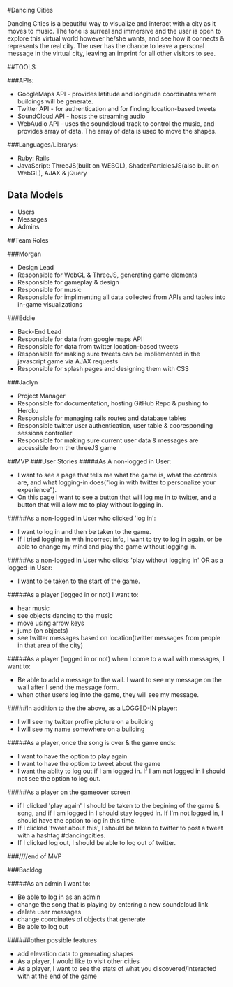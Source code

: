 #Dancing Cities

Dancing Cities is a beautiful way to visualize and interact with a city as it moves to music. The tone is surreal and immersive and the user is open to explore this virtual world however he/she wants, and see how it connects & represents the real city. The user has the chance to leave a personal message in the virtual city, leaving an imprint for all other visitors to see.


##TOOLS

###APIs:

- GoogleMaps API - provides latitude and longitude coordinates where buildings will be generate. 
- Twitter API - for authentication and for finding location-based tweets
- SoundCloud API - hosts the streaming audio
- WebAudio API - uses the soundcloud track to control the music, and provides array of data. The array of data is used to move the shapes.

###Languages/Librarys:
- Ruby: Rails
- JavaScript: ThreeJS(built on WEBGL), ShaderParticlesJS(also built on WebGL), AJAX & jQuery

## Data Models
- Users
- Messages
- Admins

##Team Roles

###Morgan

- Design Lead
- Responsible for WebGL & ThreeJS, generating game elements
- Responsible for gameplay & design
- Responsible for music
- Responsible for implimenting all data collected from APIs and tables into in-game visualizations

###Eddie

- Back-End Lead
- Responsible for data from google maps API
- Responsible for data from twitter location-based tweets
- Responsible for making sure tweets can be impliemented in the javascript game via AJAX requests
- Responsible for splash pages and designing them with CSS

###Jaclyn

- Project Manager
- Responsible for documentation, hosting GitHub Repo & pushing to Heroku
- Responsible for managing rails routes and database tables
- Responsible twitter user authentication, user table & cooresponding sessions controller
- Responsible for making sure current user data & messages are accessible from the threeJS game


##MVP
###User Stories
#####As A non-logged in User:

- I want to see a page that tells me what the game is, what the controls are, and what logging-in does("log in with twitter  to personalize your experience"). 
- On this page I want to see a button that will log me in to twitter, and a button that will allow me to play without logging in.

#####As a non-logged in User who clicked 'log in':

- I want to log in and then be taken to the game.
- If I tried logging in with incorrect info, I want to try to log in again, or be able to change my mind and play the game without logging in.

#####As a non-logged in User who clicks 'play without logging in' OR as a logged-in User:

- I want to be taken to the start of the game.

#####As a player (logged in or not) I want to:

- hear music
- see objects dancing to the music
- move using arrow keys 
- jump (on objects)
- see twitter messages based on location(twitter messages from people in that area of the city)

#####As a player (logged in or not) when I come to a wall with messages, I want to:
-  Be able to add a message to the wall. I want to see my message on the wall after I send the message form.
-  when other users log into the game, they will see my message.

#####In addition to the the above, as a LOGGED-IN player:

- I will see my twitter profile picture on a building
- I will see my name somewhere on a building

#####As a player, once the song is over & the game ends:

- I want to have the option to play again
- I want to have the option to tweet about the game
- I want the ablity to log out if I am logged in. If I am not logged in I should not see the option to log out.

#####As a player on the gameover screen
- if I clicked 'play again' I should be taken to the begining of the game & song, and if I am logged in I should stay logged in. If I'm not logged in, I should have the option to log in this time.
- If I clicked 'tweet about this', I should be taken to twitter to post a tweet with a hashtag #dancingcities.
- If I clicked log out, I should be able to log out of twitter.

###////end of MVP

###Backlog

#####As an admin I want to:

- Be able to log in as an admin
- change the song that is playing by entering a new soundcloud link
- delete user messages
- change coordinates of objects that generate
- Be able to log out

######other possible features
- add elevation data to generating shapes
- As a player, I would like to visit other cities
- As a player, I want to see the stats of what you discovered/interacted with at the end of the game


